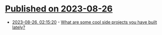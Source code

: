 # [Published on 2023-08-26](index.md)

* [2023-08-26, 02:15:20](https://lobste.rs/s/c5comj/what_are_some_cool_side_projects_you_have) - [What are some cool side projects you have built lately?](https://lobste.rs/s/c5comj/what_are_some_cool_side_projects_you_have)
